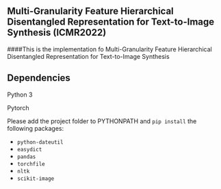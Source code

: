 ## Multi-Granularity Feature Hierarchical Disentangled Representation for Text-to-Image Synthesis (ICMR2022)

####This is the implementation fo Multi-Granularity Feature Hierarchical Disentangled Representation for Text-to-Image Synthesis


## Dependencies
Python 3

Pytorch

Please add the project folder to PYTHONPATH and `pip install` the following packages:
- `python-dateutil`
- `easydict`
- `pandas`
- `torchfile`
- `nltk`
- `scikit-image`

